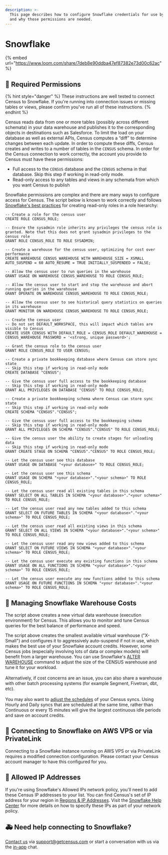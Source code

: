 ```yaml
---
description: >-
  This page describes how to configure Snowflake credentials for use by Census
  and why those permissions are needed.
---
```


# Snowflake

{% embed url="https://www.loom.com/share/7deb8e90ddba47ef87382e73d00c62ac" %}

## 🔐 Required Permissions

{% hint style="danger" %}
These instructions are well tested to connect Census to Snowflake. If you're running into connection issues or missing tables or views, please confirm you've run all of these instructions.
{% endhint %}

Census reads data from one or more tables (possibly across different schemata) in your data warehouse and publishes it to the corresponding objects in destinations such as Salesforce. To limit the load on your database as well as external APIs, Census computes a “diff” to determine changes between each update. In order to compute these diffs, Census creates and writes to a number of tables in the `CENSUS` schema. In order for the Census connection to work correctly, the account you provide to Census must have these permissions:

* Full access to the `CENSUS` database and the `CENSUS` schema in that database. Skip this step if working in read-only mode.
* Read-only access to any tables and views in any schemata from which you want Census to publish

Snowflake permissions are complex and there are many ways to configure access for Census. The script below is known to work correctly and follows [Snowflake's best practices](https://docs.snowflake.com/en/user-guide/security-access-control-configure.html#creating-read-only-roles) for creating read-only roles in a role hierarchy:

```
-- Create a role for the census user
CREATE ROLE CENSUS_ROLE;

-- Ensure the sysadmin role inherits any privileges the census role is granted. Note that this does not grant sysadmin privileges to the census role
GRANT ROLE CENSUS_ROLE TO ROLE SYSADMIN;

-- Create a warehouse for the census user, optimizing for cost over performance
CREATE WAREHOUSE CENSUS_WAREHOUSE WITH WAREHOUSE_SIZE = XSMALL AUTO_SUSPEND = 60 AUTO_RESUME = TRUE INITIALLY_SUSPENDED = FALSE;

-- Allow the census user to run queries in the warehouse
GRANT USAGE ON WAREHOUSE CENSUS_WAREHOUSE TO ROLE CENSUS_ROLE;

-- Allow the census user to start and stop the warehouse and abort running queries in the warehouse
GRANT OPERATE ON WAREHOUSE CENSUS_WAREHOUSE TO ROLE CENSUS_ROLE;

-- Allow the census user to see historical query statistics on queries in its warehouse
GRANT MONITOR ON WAREHOUSE CENSUS_WAREHOUSE TO ROLE CENSUS_ROLE;

-- Create the census user
-- Do not set DEFAULT_WORKSPACE, this will impact which tables are visible to Census
CREATE USER CENSUS WITH DEFAULT_ROLE = CENSUS_ROLE DEFAULT_WAREHOUSE = CENSUS_WAREHOUSE PASSWORD = '<strong, unique password>';

-- Grant the census role to the census user
GRANT ROLE CENSUS_ROLE TO USER CENSUS;

-- Create a private bookkeeping database where Census can store sync state
-- Skip this step if working in read-only mode
CREATE DATABASE "CENSUS";

-- Give the census user full access to the bookkeeping database
-- Skip this step if working in read-only mode
GRANT ALL PRIVILEGES ON DATABASE "CENSUS" TO ROLE CENSUS_ROLE;

-- Create a private bookkeeping schema where Census can store sync state
-- Skip this step if working in read-only mode
CREATE SCHEMA "CENSUS"."CENSUS";

-- Give the census user full access to the bookkeeping schema
-- Skip this step if working in read-only mode
GRANT ALL PRIVILEGES ON SCHEMA "CENSUS"."CENSUS" TO ROLE CENSUS_ROLE;

-- Give the census user the ability to create stages for unloading data
-- Skip this step if working in read-only mode
GRANT CREATE STAGE ON SCHEMA "CENSUS"."CENSUS" TO ROLE CENSUS_ROLE;

-- Let the census user see this database
GRANT USAGE ON DATABASE "<your database>" TO ROLE CENSUS_ROLE;

-- Let the census user see this schema
GRANT USAGE ON SCHEMA "<your database>"."<your schema>" TO ROLE CENSUS_ROLE;

-- Let the census user read all existing tables in this schema
GRANT SELECT ON ALL TABLES IN SCHEMA "<your database>"."<your schema>" TO ROLE CENSUS_ROLE;

-- Let the census user read any new tables added to this schema
GRANT SELECT ON FUTURE TABLES IN SCHEMA "<your database>"."<your schema>" TO ROLE CENSUS_ROLE;

-- Let the census user read all existing views in this schema
GRANT SELECT ON ALL VIEWS IN SCHEMA "<your database>"."<your schema>" TO ROLE CENSUS_ROLE;

-- Let the census user read any new views added to this schema
GRANT SELECT ON FUTURE VIEWS IN SCHEMA "<your database>"."<your schema>" TO ROLE CENSUS_ROLE;

-- Let the census user execute any existing functions in this schema
GRANT USAGE ON ALL FUNCTIONS IN SCHEMA "<your database>"."<your schema>" TO ROLE CENSUS_ROLE;

-- Let the census user execute any new functions added to this schema
GRANT USAGE ON FUTURE FUNCTIONS IN SCHEMA "<your database>"."<your schema>" TO ROLE CENSUS_ROLE;
```

## 💸 Managing Snowflake Warehouse Costs

The script above creates a new virtual data warehouse (execution environment) for Census. This allows you to monitor and tune Census queries for the best balance of performance and speed.

The script above creates the smallest available virtual warehouse ("X-Small") and configures it to aggressively auto-suspend if not in use, which makes the best use of your Snowflake account credits. However, some Census jobs (especially involving lots of data or complex models) will benefit from a larger warehouse. You can use Snowflake's [ALTER WAREHOUSE](https://docs.snowflake.com/en/sql-reference/sql/alter-warehouse.html) command to adjust the size of the CENSUS warehouse and tune it for your workload.\
\
Alternatively, if cost concerns are an issue, you can also share a warehouse with other batch processing systems (for example Segment, Fivetran, dbt, etc).\
\
You may also want to [adjust the schedules](../basics/core-concept/#scheduling-a-sync) of your Census syncs. Using Hourly and Daily syncs that are scheduled at the same time, rather than Continuous or every 15 minutes will give the largest continuous idle periods and save on account credits.

## 🔗 Connecting to Snowflake on AWS VPS or via PrivateLink

Connecting to a Snowflake instance running on AWS VPS or via PrivateLink requires a modified connection configuration. Please contact your Census account manager to have this configured for you.

## 🚦 Allowed IP Addresses

If you're using Snowflake's Allowed IPs network policy, you'll need to add these Census IP addresses to your list. You can find Census's set of IP address for your region in [Regions & IP Addresses](../basics/security-and-privacy/regions-and-ip-addresses.md#ip-addresses). Visit the [Snowflake Help Center](https://docs.snowflake.net/manuals/user-guide/network-policies.html) for more details on how to specify these IPs as part of your network policy.

## 🚑 Need help connecting to Snowflake?

[Contact us](mailto:support@getcensus.com) via support@getcensus.com or start a conversation with us via the [in-app](https://app.getcensus.com) chat.
